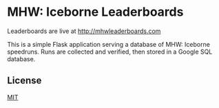 # MHW: Iceborne Leaderboards

Leaderboards are live at http://mhwleaderboards.com

This is a simple Flask application serving a database of MHW: Iceborne speedruns. Runs are collected and verified, then stored in a Google SQL database.

## License
[MIT](https://choosealicense.com/licenses/mit/)